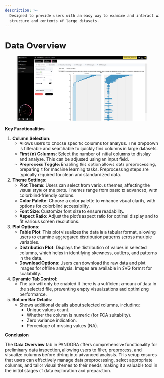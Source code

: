 ```yaml
---
description: >-
  Designed to provide users with an easy way to examine and interact with the
  structure and contents of large datasets.
---
```


# Data Overview

<figure><img src="../../.gitbook/assets/discovery-data-overview-tabls-plot.png" alt=""><figcaption></figcaption></figure>

**Key Functionalities**

1. **Column Selection**:
   * Allows users to choose specific columns for analysis. The dropdown is filterable and searchable to quickly find columns in large datasets.
   * **First (n) Columns**: Select the number of initial columns to display and analyze. This can be adjusted using an input field.
   * **Preprocess Toggle**: Enabling this option allows data preprocessing, preparing it for machine learning tasks. Preprocessing steps are typically required for clean and standardized data.
2. **Theme Settings**:
   * **Plot Theme**: Users can select from various themes, affecting the visual style of the plots. Themes range from basic to advanced, with colorblind-friendly options.
   * **Color Palette**: Choose a color palette to enhance visual clarity, with options for colorblind accessibility.
   * **Font Size**: Customize font size to ensure readability.
   * **Aspect Ratio**: Adjust the plot’s aspect ratio for optimal display and to fit various screen resolutions.
3. **Plot Options**:
   * **Table Plot**: This plot visualizes the data in a tabular format, allowing users to examine aggregated distribution patterns across multiple variables.
   * **Distribution Plot**: Displays the distribution of values in selected columns, which helps in identifying skewness, outliers, and patterns in the data.
   * **Download Options**: Users can download the raw data and plot images for offline analysis. Images are available in SVG format for scalability.
4. **Dynamic Tab Control**:
   * The tab will only be enabled if there is a sufficient amount of data in the selected file, preventing empty visualizations and optimizing performance.
5. **Bottom Bar Details**:
   * Shows additional details about selected columns, including:
     * Unique values count.
     * Whether the column is numeric (for PCA suitability).
     * Zero variance indication.
     * Percentage of missing values (NA).

**Conclusion**

The **Data Overview** tab in PANDORA offers comprehensive functionality for preliminary data inspection, allowing users to filter, preprocess, and visualize columns before diving into advanced analysis. This setup ensures that users can effectively manage data preprocessing, select appropriate columns, and tailor visual themes to their needs, making it a valuable tool in the initial stages of data exploration and preparation.
